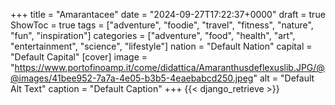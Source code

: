 +++
title = "Amarantacee"
date = "2024-09-27T17:22:37+0000"
draft = true
ShowToc = true
tags = ["adventure", "foodie", "travel", "fitness", "nature", "fun", "inspiration"]
categories = ["adventure", "food", "health", "art", "entertainment", "science", "lifestyle"]
nation = "Default Nation"
capital = "Default Capital"
[cover]
    image = "https://www.portofinoamp.it/come/didattica/Amaranthusdeflexuslib.JPG/@@images/41bee952-7a7a-4e05-b3b5-4eaebabcd250.jpeg"
    alt = "Default Alt Text"
    caption = "Default Caption"
+++
{{< django_retrieve >}}

